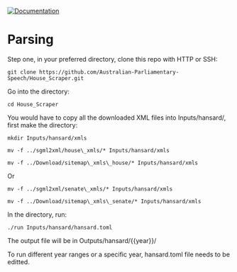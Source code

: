 [![Documentation](https://github.com/Australian-Parliamentary-Speech/Scraper/actions/workflows/documentation.yml/badge.svg)](https://australian-parliamentary-speech.github.io/House_Scraper/)

# Parsing

Step one, in your preferred directory, clone this repo with HTTP or SSH:
```
git clone https://github.com/Australian-Parliamentary-Speech/House_Scraper.git
```

Go into the directory:
```
cd House_Scraper
```

You would have to copy all the downloaded XML files into Inputs/hansard/, first make the directory:

```
mkdir Inputs/hansard/xmls
```

```
mv -f ../sgml2xml/house\_xmls/* Inputs/hansard/xmls
```
```
mv -f ../Download/sitemap\_xmls\_house/* Inputs/hansard/xmls
```
Or


```
mv -f ../sgml2xml/senate\_xmls/* Inputs/hansard/xmls
```
```
mv -f ../Download/sitemap\_xmls\_senate/* Inputs/hansard/xmls
```


In the directory, run:
```
./run Inputs/hansard/hansard.toml
```
The output file will be in Outputs/hansard/{{year}}/

To run different year ranges or a specific year, hansard.toml file needs to be editted.



